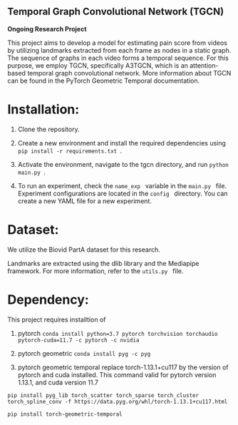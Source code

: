 ## Temporal Graph Convolutional Network (TGCN)

**Ongoing Research Project**

This project aims to develop a model for estimating pain score from videos by utilizing landmarks extracted from each frame as nodes in a static graph. The sequence of graphs in each video forms a temporal sequence. 
For this purpose, we employ TGCN, specifically A3TGCN, which is an attention-based temporal graph convolutional network. More information about TGCN can be found in the PyTorch Geometric Temporal documentation.

# Installation:
1. Clone the repository.

2. Create a new environment and install the required dependencies using  `pip install -r requirements.txt `.
3. Activate the environment, navigate to the tgcn directory, and run  `python main.py `.
4. To run an experiment, check the  `name_exp ` variable in the  `main.py ` file.
Experiment configurations are located in the  `config ` directory. You can create a new YAML file for a new experiment.
# Dataset:
We utilize the Biovid PartA dataset for this research. 

Landmarks are extracted using the dlib library and the Mediapipe framework. For more information, refer to the  `utils.py ` file.

# Dependency:
This project requires installtion of 
1. pytorch
`conda install python=3.7 pytorch torchvision torchaudio pytorch-cuda=11.7 -c pytorch -c nvidia`

2. pytorch geometric 
`conda install pyg -c pyg`

3. pytorch geometric temporal replace torch-1.13.1+cu117 by the version of pytorch and cuda installed. This command valid for pytorch version 1.13.1, and cuda version 11.7

`pip install pyg_lib torch_scatter torch_sparse torch_cluster torch_spline_conv -f https://data.pyg.org/whl/torch-1.13.1+cu117.html`


`pip install torch-geometric-temporal`